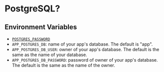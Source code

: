 # PostgreSQL?

## Environment Variables


- [`POSTGRES_PASSWORD`](https://github.com/docker-library/docs/blob/master/postgres/README.md#postgres_password)
- `APP_POSTGRES_DB`: name of your app's database. The default is "app".
- `APP_POSTGRES_DB_USER`: owner of your app's database. The default is the same as the name of your database.
- `APP_POSTGRES_DB_PASSWORD`: password of owner of your app's database. The default is the same as the name of the owner.
